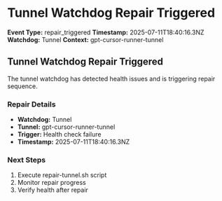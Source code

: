 # Tunnel Watchdog Repair Triggered

**Event Type:** repair_triggered
**Timestamp:** 2025-07-11T18:40:16.3NZ
**Watchdog:** Tunnel
**Context:** gpt-cursor-runner-tunnel


## Tunnel Watchdog Repair Triggered

The tunnel watchdog has detected health issues and is triggering repair sequence.

### Repair Details
- **Watchdog:** Tunnel
- **Tunnel:** gpt-cursor-runner-tunnel
- **Trigger:** Health check failure
- **Timestamp:** 2025-07-11T18:40:16.3NZ

### Next Steps
1. Execute repair-tunnel.sh script
2. Monitor repair progress
3. Verify health after repair


